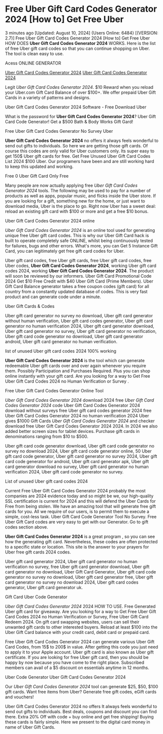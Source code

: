 # Free Uber Gift Card Codes Generator 2024 [How to] Get Free Uber

3 minutes ago [Updated: August 10, 2024] {Users Online: 6484} [(VERSION: 2.7)] Free Uber Gift Card Codes Generator 2024 [How to] Get Free Uber  HOW DOES **Uber Gift Card Codes Generator 2024** WORKS. Here is the list of free Uber gift card codes so that you can continue shopping on Uber. The tool is clean easy to use.

Acess ONLINE GENERATOR

[Uber Gift Card Codes Generator 2024](http://tnpps.xyz/rckmtjw)
[Uber Gift Card Codes Generator 2024](http://tnpps.xyz/rckmtjw)

Legit *Uber Gift Card Codes Generator 2024*. $10 Reward when you reload your Uber.com Gift Card Balance of over $100+. We offer prepaid  Uber Gift Cards in a variety of patterns and designs. 

Uber Gift Card Codes Generator 2024 Software - Free Download Uber

What is the password for **Uber Gift Card Codes Generator 2024**? Uber Gift Card Code Generator! Get a $500 Bath & Body Works Gift Gard!

Free Uber Gift Card Codes Generator No Survey Uber

**Uber Gift Card Codes Generator 2024** no offers it always feels wonderful to send out gifts to individuals. So here we are getting those gift cards. Of course this codes are only valid for Uber customers only. Its super easy to get 150$ Uber gift cards for free. Get Free Unused Uber Gift Card Codes List 2024 $100 Uber. Our programers have been and are still working hard to keep this updated and working.

Free 0 Uber Gift Card Only Free

Many people are now actually applying free *Uber Gift Card Codes Generator 2024* tools. The following may be used to pay for a number of products as well as apps, popular music, and flicks inside the Uber store. If you are looking for a gift, something new for the home, or just want to download media, Uber is the place to go. Right now Uber has a sweet deal: reload an existing gift card with $100 or more and get a free $10 bonus. 

Uber Gift Card Codes Generator 2024 online

*Uber Gift Card Codes Generator 2024* is an online tool used for generating unique free Uber gift card codes. This is why our Uber Gift Card hack is built to operate completely safe ONLINE, whilst being continuously tested for failures, bugs and other errors. What's more, you can Get 5 Instance Gift Card, you can legitimately get free gift card codes for Uber.

Uber gift card codes, free Uber gift cards, free Uber gift card codes, free Uber codes, **Uber Gift Card Codes Generator 2024**, working Uber gift card codes 2024, working **Uber Gift Card Codes Generator 2024**. The product will soon be reviewed by our informers. Uber Gift Card Promotional Code 2024 Get $10 Free Credit with $40 Uber Gift Card (Prime Members). Uber Gift Card Balance generator takes a free coupon codes (gift card) for all country from a constantly updated database of codes. This is very fast product and can generate code under a minute.

Uber Gift Cards & Codes

Uber gift card generator no survey no download, Uber gift card generator without human verification, Uber gift card codes generator, Uber gift card generator no human verification 2024, Uber gift card generator download, Uber gift card generator no survey, Uber gift card generator no verification, Uber gift card code generator no download, Uber gift card generator android, Uber gift card generator no human verification.

list of unused Uber gift card codes 2024 100% working

**Uber Gift Card Codes Generator 2024** is the tool which can generate redeemable Uber gift cards over and over again whenever you require them. Possibly Participation and Purchases Required. Plus you can shop online instantly with your gift card. Are you looking for a way to Get Free Uber Gift Card Codes 2024 no Human Verification or Survey .

Free Uber Gift Card Codes Generator Online Tool

*Uber Gift Card Codes Generator 2024* download 2024 free *Uber Gift Card Codes Generator 2024* code Uber Gift Card Codes Generator 2024 download without surveys free Uber gift card codes generator 2024 free Uber Gift Card Codes Generator 2024 no human verification 2024 Uber gives $1000 Gift Cards *Uber Gift Card Codes Generator 2024* and checker download free Uber Gift Card Codes Generator 2024 2024. In 2024 we also added better screen sizes for tablet devices. Purchase gift cards in denominations ranging from $10 to $500. 

Uber gift card code generator download, Uber gift card code generator no survey no download 2024, Uber gift card code generator online, 50 Uber gift card code generator, Uber gift card generator no survey 2024, Uber gift card code generator for android, Uber gift card generator apk, Uber gift card generator download no survey, Uber gift card generator no human verification 2024, Uber gift card code generator no survey.

List of unused Uber gift card codes 2024

Current Free Uber Gift Card Codes Generator 2024 probably the most companies are 2024 evidence today and so might be we, our high-quality SSL certification is current for 2024 and this will defend the Uber Cards for Free from being stolen. We have an amazing tool that will generate free gift cards for you. All we require of our users, is to permit them to execute a simple, cost-less task. Uber Gift Card Code Generator Tool No Survey. Free Uber Gift Card codes are very easy to get with our Generator. Go to gift codes section above.

**Uber Gift Card Codes Generator 2024** is a great program , so you can see how the generating gift card. Nevertheless, these codes are often protected to a specific state or location. This site is the answer to your prayers for Uber free gift cards 2024 codes.

Uber gift card generator 2024, Uber gift card generator no human verification no survey, free Uber gift card generator download, Uber gift card generator no download, Uber Gift Card Generator, Uber gift card code generator no survey no download, Uber gift card generator free, Uber gift card generator no survey no download 2024, Uber gift card codes generator, Uber gift card generator uk.

Gift Card Uber Code Generator

*Uber Gift Card Codes Generator 2024* 2024 HOW TO USE. Free Generated Uber gift card for giveaway. Are you looking for a way to Get Free Uber Gift Card Codes 2024 no Human Verification or Survey, Free Uber Gift Card Redeem 2024. On gift card swapping websites, users can sell their unwanted gift cards to other interested buyers. Reload at least $100 into the Uber Gift Card balance with your credit card, debit card or prepaid card.

Free Uber Gift Card Codes Generator 2024 can generate various Uber Gift Card Codes, from 15$ to 200$ in value. After getting this code you just need to apply it to your Apple account. Uber gift card is also known as Uber gift certificate. If you are looking for free Uber gift card, then you should be happy by now because you have come to the right place. Subscribed members can avail of a $5 discount on essentials anytime in 12 months.

Uber Code Generator Uber Gift Card Codes Generator 2024

Our *Uber Gift Card Codes Generator 2024* tool can generate $25, $50, $100 gift cards. Want free items from Uber? Generate free gift codes, eGift cards and vouchers!

Uber Gift Card Codes Generator 2024 no offers It always feels wonderful to send out gifts to individuals. Best deals, coupons and discount you can find there. Extra 20% Off with code + buy online and get free shipping! Buying these cards is fairly simple. Here we present to the digital card money in name of Uber Gift Cards.